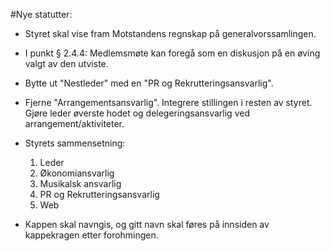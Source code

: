 #Nye statutter:
 - Styret skal vise fram Motstandens regnskap på generalvorssamlingen.
 - I punkt § 2.4.4: Medlemsmøte kan foregå som en diskusjon på en øving valgt av den utviste.

 - Bytte ut "Nestleder" med en "PR og Rekrutteringsansvarlig".
 - Fjerne "Arrangementsansvarlig". Integrere stillingen i resten av styret. Gjøre leder øverste hodet og delegeringsansvarlig ved arrangement/aktiviteter.
 - Styrets sammensetning:
    1. Leder
    2. Økonomiansvarlig
    3. Musikalsk ansvarlig
    4. PR og Rekrutteringsansvarlig
    5. Web

- Kappen skal navngis, og gitt navn skal føres på innsiden av kappekragen etter forohmingen.
